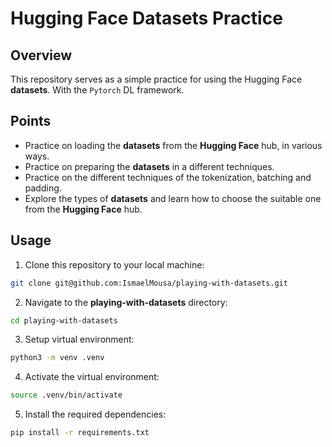 # Hugging Face Datasets Practice

## Overview
This repository serves as a simple practice for using the Hugging Face **datasets**. With the `Pytorch` DL framework.

## Points
- Practice on loading the **datasets** from the **Hugging Face** hub, in various ways.
- Practice on preparing the **datasets** in a different techniques.
- Practice on the different techniques of the tokenization, batching and padding.
- Explore the types of **datasets** and learn how to choose the suitable one from the **Hugging Face** hub.

## Usage
1. Clone this repository to your local machine:
```zsh
git clone git@github.com:IsmaelMousa/playing-with-datasets.git
```
2. Navigate to the **playing-with-datasets** directory:
```zsh
cd playing-with-datasets
```
3. Setup virtual environment:
```zsh
python3 -m venv .venv
```
4. Activate the virtual environment:

```zsh
source .venv/bin/activate
```
5. Install the required dependencies:

```zsh
pip install -r requirements.txt
```